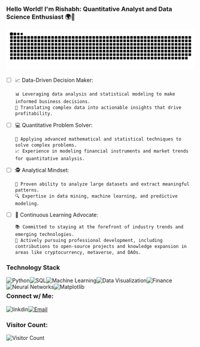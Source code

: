    ### Hello World! I'm Rishabh: Quantitative Analyst and Data Science Enthusiast 🌍👋

<img src="https://github.com/Platane/snk/raw/output/github-contribution-grid-snake.svg">

  - [ ] 📈 Data-Driven Decision Maker:
        
        📊 Leveraging data analysis and statistical modeling to make informed business decisions.                                               
        💼 Translating complex data into actionable insights that drive profitability.

- [ ] 💻 Quantitative Problem Solver:

      🧮 Applying advanced mathematical and statistical techniques to solve complex problems.
      📈 Experience in modeling financial instruments and market trends for quantitative analysis. 

- [ ] 🕵️ Analytical Mindset:

      🧐 Proven ability to analyze large datasets and extract meaningful patterns.
      🔍 Expertise in data mining, machine learning, and predictive modeling.

- [ ] 🚀 Continuous Learning Advocate:

      📚 Committed to staying at the forefront of industry trends and emerging technologies.
      🌱 Actively pursuing professional development, including contributions to open-source projects and knowledge expansion in areas like cryptocurrency, metaverse, and DAOs.

### Technology Stack
<img align="left" alt="Python" src="https://img.shields.io/badge/Python-3776AB?style=for-the-badge&logo=python&logoColor=white" />
<img align="left" alt="SQL" src="https://img.shields.io/badge/SQL-4479A1?style=for-the-badge&logo=postgresql&logoColor=white" />
<img align="left" alt="Machine Learning" src="https://img.shields.io/badge/Machine%20Learning-FF6F61?style=for-the-badge" />
<img align="left" alt="Data Visualization" src="https://img.shields.io/badge/Data%20Visualization-FFD700?style=for-the-badge" />
<img align="left" alt="Finance" src="https://img.shields.io/badge/Finance-4A90E2?style=for-the-badge" />
<img align="left" alt="Neural Networks" src="https://img.shields.io/badge/Neural%20Networks-FF6F61?style=for-the-badge" />
<img align="left" alt="Matplotlib" src="https://img.shields.io/badge/Matplotlib-3776AB?style=for-the-badge&logo=python&logoColor=white" />
<br/>

### Connect w/ Me:

[<img align="left" alt="linkdin" src="https://img.shields.io/badge/LinkedIn-0077B5?style=for-the-badge&logo=linkedin&logoColor=white" />][linkedin]
[![Email](https://img.shields.io/badge/-gmail-%23D14836?style=for-the-badge&logo=Gmail&logoColor=white)](mailto:pandey.risha@northeastern.edu)

[linkedin]: https://www.linkedin.com/in/rishabhpandey37/

### Visitor Count:

![Visitor Count](https://profile-counter.glitch.me/itzRishabh/count.svg)
